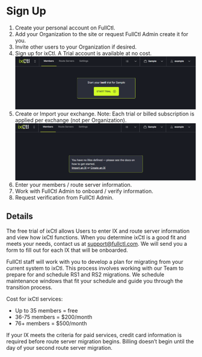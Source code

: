 # Sign Up

1. Create your personal account on FullCtl.
2. Add your Organization to the site or request FullCtl Admin create it for you.
3. Invite other users to your Organization if desired.
4. Sign up for ixCtl. A Trial account is available at no cost.
![](img/starttrial.png)
5. Create or Import your exchange. Note: Each trial or billed subscription is
   applied per exchange (not per Organization).
![](img/define.png)
6. Enter your members / route server information.
7. Work with FullCtl Admin to onboard / verify information.
8. Request verification from FullCtl Admin.

## Details
The free trial of ixCtl allows Users to enter IX and route server information and view how ixCtl functions. When you determine ixCtl is a good fit and meets your needs, contact us at <support@fullctl.com>. We will send you a form to fill out for each IX that will be onboarded. 

FullCtl staff will work with you to develop a plan for migrating from your current system to ixCtl. This process involves working with our Team to prepare for and schedule RS1 and RS2 migrations. We schedule maintenance windows that fit your schedule and guide you through the transition process. 

Cost for ixCtl services:
<ul>
<li>Up to 35 members = free</li>
<li>36-75 members = $200/month</li>
<li>76+ members = $500/month</li>
</ul>

If your IX meets the criteria for paid services, credit card information is required before route server migration begins. Billing doesn’t begin until the day of your second route server migration. 
